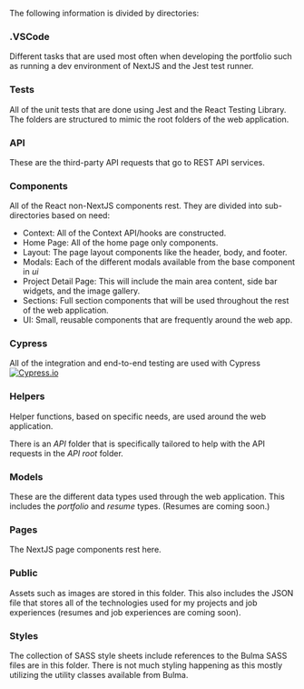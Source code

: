 The following information is divided by directories:

### .VSCode
Different tasks that are used most often when developing the portfolio such as running a dev environment of NextJS and the Jest test runner.

### __Tests__
All of the unit tests that are done using Jest and the React Testing Library. The folders are structured to mimic the root folders of the web application.

### API
These are the third-party API requests that go to REST API services.

### Components
All of the React non-NextJS components rest. They are divided into sub-directories based on need:

- Context: All of the Context API/hooks are constructed.
- Home Page: All of the home page only components.
- Layout: The page layout components like the header, body, and footer.
- Modals: Each of the different modals available from the base component in _ui_
- Project Detail Page: This will include the main area content, side bar widgets, and the image gallery.
- Sections: Full section components that will be used throughout the rest of the web application.
- UI: Small, reusable components that are frequently around the web app.

### Cypress
All of the integration and end-to-end testing are used with Cypress  
[![Cypress.io](https://img.shields.io/badge/tested%20with-Cypress-04C38E.svg)](https://www.cypress.io/)  

### Helpers
Helper functions, based on specific needs, are used around the web application.

There is an _API_ folder that is specifically tailored to help with the API requests in the _API root_ folder.

### Models
These are the different data types used through the web application. This includes the *portfolio* and *resume* types. (Resumes are coming soon.)

### Pages
The NextJS page components rest here.

### Public
Assets such as images are stored in this folder. This also includes the JSON file that stores all of the technologies used for my projects and job experiences (resumes and job experiences are coming soon).

### Styles
The collection of SASS style sheets include references to the Bulma SASS files are in this folder. There is not much styling happening as this mostly utilizing the utility classes available from Bulma.
